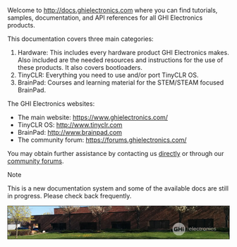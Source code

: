 Welcome to http://docs.ghielectronics.com where you can find tutorials, samples, documentation, and API references for all GHI Electronics products.

This documentation covers three main categories:
1. Hardware: This includes every hardware product GHI Electronics makes. Also included are the needed resources and instructions for the use of these products. It also covers bootloaders.
2. TinyCLR: Everything you need to use and/or port TinyCLR OS.
3. BrainPad: Courses and learning material for the STEM/STEAM focused BrainPad.

The GHI Electronics websites:
* The main website: https://www.ghielectronics.com/
* TinyCLR OS: http://www.tinyclr.com 
* BrainPad: http://www.brainpad.com
* The community forum: https://forums.ghielectronics.com/

You may obtain further assistance by contacting us [directly](https://www.ghielectronics.com/contact) or through our [community forums](https://forums.ghielectronics.com/).

> [!Note]
> This is a new documentation system and some of the available docs are still in progress. Please check back frequently.




![GHI Electronics](images/ghi-electronics-hs.jpg)